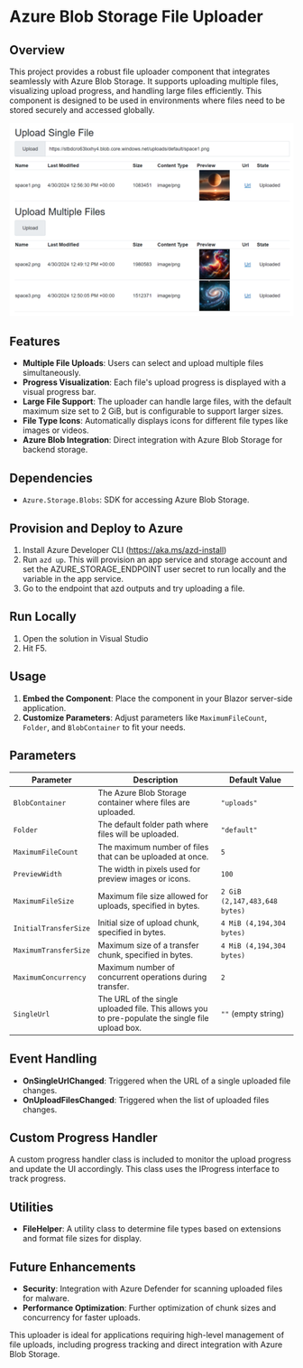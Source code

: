 # Azure Blob Storage File Uploader

## Overview

This project provides a robust file uploader component that integrates seamlessly with Azure Blob Storage. It supports uploading multiple files, visualizing upload progress, and handling large files efficiently. This component is designed to be used in environments where files need to be stored securely and accessed globally.

![](assets/preview.png)

## Features

- **Multiple File Uploads**: Users can select and upload multiple files simultaneously.
- **Progress Visualization**: Each file's upload progress is displayed with a visual progress bar.
- **Large File Support**: The uploader can handle large files, with the default maximum size set to 2 GiB, but is configurable to support larger sizes.
- **File Type Icons**: Automatically displays icons for different file types like images or videos.
- **Azure Blob Integration**: Direct integration with Azure Blob Storage for backend storage.

## Dependencies

- `Azure.Storage.Blobs`: SDK for accessing Azure Blob Storage.


## Provision and Deploy to Azure

1. Install Azure Developer CLI (https://aka.ms/azd-install)
1. Run `azd up`.  This will provision an app service and storage account and set the AZURE_STORAGE_ENDPOINT user secret to run locally and the variable in the app service.
1. Go to the endpoint that azd outputs and try uploading a file.

## Run Locally

1. Open the solution in Visual Studio
1. Hit F5. 

## Usage

1. **Embed the Component**: Place the component in your Blazor server-side application.
2. **Customize Parameters**: Adjust parameters like `MaximumFileCount`, `Folder`, and `BlobContainer` to fit your needs.

## Parameters

| Parameter               | Description                                                                 | Default Value                |
|-------------------------|-----------------------------------------------------------------------------|------------------------------|
| `BlobContainer`         | The Azure Blob Storage container where files are uploaded.                  | `"uploads"`                  |
| `Folder`                | The default folder path where files will be uploaded.                       | `"default"`                  |
| `MaximumFileCount`      | The maximum number of files that can be uploaded at once.                   | `5`                          |
| `PreviewWidth`          | The width in pixels used for preview images or icons.                       | `100`                 |
| `MaximumFileSize`       | Maximum file size allowed for uploads, specified in bytes.                  | `2 GiB (2,147,483,648 bytes)`|
| `InitialTransferSize`   | Initial size of upload chunk, specified in bytes.                           | `4 MiB (4,194,304 bytes)`    |
| `MaximumTransferSize`   | Maximum size of a transfer chunk, specified in bytes.                       | `4 MiB (4,194,304 bytes)`    |
| `MaximumConcurrency`    | Maximum number of concurrent operations during transfer.                    | `2`                          |
| `SingleUrl`             | The URL of the single uploaded file. This allows you to pre-populate the single file upload box.                                      | `""` (empty string)          |

## Event Handling

- **OnSingleUrlChanged**: Triggered when the URL of a single uploaded file changes.
- **OnUploadFilesChanged**: Triggered when the list of uploaded files changes.

## Custom Progress Handler

A custom progress handler class is included to monitor the upload progress and update the UI accordingly. This class uses the IProgress interface to track progress.

## Utilities

- **FileHelper**: A utility class to determine file types based on extensions and format file sizes for display.

## Future Enhancements

- **Security**: Integration with Azure Defender for scanning uploaded files for malware.
- **Performance Optimization**: Further optimization of chunk sizes and concurrency for faster uploads.

This uploader is ideal for applications requiring high-level management of file uploads, including progress tracking and direct integration with Azure Blob Storage.
